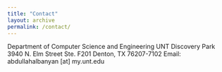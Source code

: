 ```yaml
---
title: "Contact"
layout: archive
permalink: /contact/
---
```

Department of Computer Science and Engineering
UNT Discovery Park
3940 N. Elm Street Ste. F201
Denton, TX 76207-7102
Email: abdullahalbanyan [at] my.unt.edu

